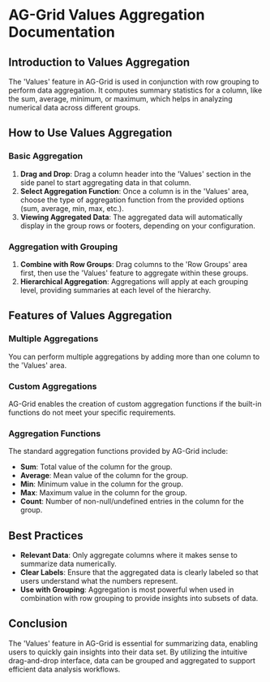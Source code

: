 <div class="markdown prose w-full break-words dark:prose-invert dark">
    <h1>AG-Grid Values Aggregation Documentation</h1>
    <h2>Introduction to Values Aggregation</h2>
    <p>
        The 'Values' feature in AG-Grid is used in conjunction with row grouping to perform data aggregation. It computes summary statistics for a column, like the sum, average, minimum, or maximum, which helps in analyzing numerical data
        across different groups.
    </p>
    <h2>How to Use Values Aggregation</h2>
    <h3>Basic Aggregation</h3>
    <ol>
        <li><strong>Drag and Drop</strong>: Drag a column header into the 'Values' section in the side panel to start aggregating data in that column.</li>
        <li><strong>Select Aggregation Function</strong>: Once a column is in the 'Values' area, choose the type of aggregation function from the provided options (sum, average, min, max, etc.).</li>
        <li><strong>Viewing Aggregated Data</strong>: The aggregated data will automatically display in the group rows or footers, depending on your configuration.</li>
    </ol>
    <h3>Aggregation with Grouping</h3>
    <ol>
        <li><strong>Combine with Row Groups</strong>: Drag columns to the 'Row Groups' area first, then use the 'Values' feature to aggregate within these groups.</li>
        <li><strong>Hierarchical Aggregation</strong>: Aggregations will apply at each grouping level, providing summaries at each level of the hierarchy.</li>
    </ol>
    <h2>Features of Values Aggregation</h2>
    <h3>Multiple Aggregations</h3>
    <p>You can perform multiple aggregations by adding more than one column to the 'Values' area.</p>
    <h3>Custom Aggregations</h3>
    <p>AG-Grid enables the creation of custom aggregation functions if the built-in functions do not meet your specific requirements.</p>
    <h3>Aggregation Functions</h3>
    <p>The standard aggregation functions provided by AG-Grid include:</p>
    <ul>
        <li><strong>Sum</strong>: Total value of the column for the group.</li>
        <li><strong>Average</strong>: Mean value of the column for the group.</li>
        <li><strong>Min</strong>: Minimum value in the column for the group.</li>
        <li><strong>Max</strong>: Maximum value in the column for the group.</li>
        <li><strong>Count</strong>: Number of non-null/undefined entries in the column for the group.</li>
    </ul>
    <h2>Best Practices</h2>
    <ul>
        <li><strong>Relevant Data</strong>: Only aggregate columns where it makes sense to summarize data numerically.</li>
        <li><strong>Clear Labels</strong>: Ensure that the aggregated data is clearly labeled so that users understand what the numbers represent.</li>
        <li><strong>Use with Grouping</strong>: Aggregation is most powerful when used in combination with row grouping to provide insights into subsets of data.</li>
    </ul>
    <h2>Conclusion</h2>
    <p>
        The 'Values' feature in AG-Grid is essential for summarizing data, enabling users to quickly gain insights into their data set. By utilizing the intuitive drag-and-drop interface, data can be grouped and aggregated to support
        efficient data analysis workflows.
    </p>
</div>
